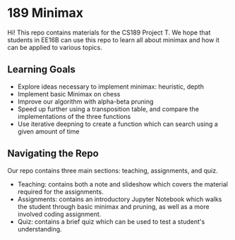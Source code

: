 # 189 Minimax
Hi! This repo contains materials for the CS189 Project T. We hope that students in EE16B can use this repo to learn all about minimax and how it can be applied to various topics.
## Learning Goals
- Explore ideas necessary to implement minimax: heuristic, depth
- Implement basic Minimax on chess
- Improve our algorithm with alpha-beta pruning
- Speed up further using a transposition table, and compare the implementations of the three functions
- Use iterative deepning to create a function which can search using a given amount of time
## Navigating the Repo
Our repo contains three main sections: teaching, assignments, and quiz.
- Teaching: contains both a note and slideshow which covers the material required for the assignments.
- Assignments: contains an introductory Jupyter Notebook which walks the student through basic minimax and pruning, as well as a more involved coding assignment.
- Quiz: contains a brief quiz which can be used to test a student's understanding.
